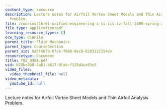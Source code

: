 ```yaml
---
content_type: resource
description: Lecture notes for Airfoil Vortex Sheet Models and Thin Airfoil Analysis
  Problem.
file: /courses/16-01-unified-engineering-i-ii-iii-iv-fall-2005-spring-2006/b78bc8683a81b6179fabf135d4ca93c5_f02_0304.pdf
file_type: application/pdf
learning_resource_types: []
ocw_type: OCWFile
parent_title: Fluid Mechanics
parent_type: CourseSection
parent_uid: 6a5f667b-6fca-f068-0ec8-b203122154de
resourcetype: Document
title: f02_0304.pdf
uid: b78bc868-3a81-b617-9fab-f135d4ca93c5
video_files:
  video_thumbnail_file: null
video_metadata:
  youtube_id: null
---
```

Lecture notes for Airfoil Vortex Sheet Models and Thin Airfoil Analysis Problem.

